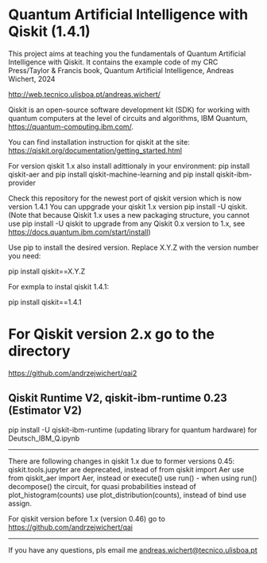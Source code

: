 # Quantum Artificial Intelligence with Qiskit (1.4.1)

This project aims at teaching you the fundamentals of Quantum Artificial Intelligence with Qiskit. It contains the example code of my  CRC Press/Taylor & Francis book, Quantum Artificial Intelligence, Andreas Wichert, 2024 

http://web.tecnico.ulisboa.pt/andreas.wichert/


Qiskit is an open-source software development kit (SDK) for working with quantum computers at the level of circuits and algorithms,  IBM Quantum,   https://quantum-computing.ibm.com/.

You can find installation instruction for qiskit at the site:
 https://qiskit.org/documentation/getting_started.html



For version qiskit 1.x also install adittionaly in your environment: pip install qiskit-aer and
pip install qiskit-machine-learning and pip install qiskit-ibm-provider

Check this repository for the newest port of qiskit version which is now version 1.4.1 
You can uppgrade your qiskit 1.x version pip install -U qiskit. (Note that because Qiskit 1.x uses a new packaging structure, you cannot use pip install -U qiskit to upgrade from any Qiskit 0.x version to 1.x, see https://docs.quantum.ibm.com/start/install)

Use pip to install the desired version. Replace X.Y.Z with the version number you need:

pip install qiskit==X.Y.Z

For exmpla to instal qiskit 1.4.1:

pip install qiskit==1.4.1

# For Qiskit version 2.x go to the directory
https://github.com/andrzejwichert/qai2

## Qiskit Runtime V2, qiskit-ibm-runtime 0.23 (Estimator V2) 

pip install -U qiskit-ibm-runtime (updating library for quantum hardware) for Deutsch_IBM_Q.ipynb

------------------------------
There are following changes in qiskit 1.x due to former versions 0.45:
qiskit.tools.jupyter are deprecated, instead of from qiskit import Aer use from qiskit_aer import Aer, instead or execute() use run() - when using run() decompose() the circuit, for quasi probabilities instead of plot_histogram(counts) use plot_distribution(counts), instead of  bind 
use assign.


For qiskit version before 1.x (version 0.46) go to https://github.com/andrzejwichert/qai

------------------------------
If you have any questions, pls email me <andreas.wichert@tecnico.ulisboa.pt>
